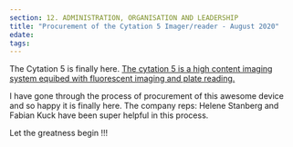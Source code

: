 ```yaml
---
section: 12. ADMINISTRATION, ORGANISATION AND LEADERSHIP
title: "Procurement of the Cytation 5 Imager/reader - August 2020"
edate: 
tags:
---
```


The Cytation 5 is finally here. [The cytation 5 is a high content imaging system equibed with fluorescent imaging and plate reading.](https://www.biotek.com/products/imaging-microscopy-cell-imaging-multi-mode-readers/cytation-5-cell-imaging-multi-mode-reader/)

I have gone through the process of procurement of this awesome device and so happy it is finally here. The company reps: Helene Stanberg and Fabian Kuck have been super helpful in this process.

Let the greatness begin !!!

